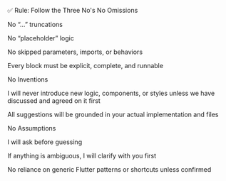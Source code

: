 ✅ Rule: Follow the Three No's
No Omissions

No “…” truncations

No “placeholder” logic

No skipped parameters, imports, or behaviors

Every block must be explicit, complete, and runnable

No Inventions

I will never introduce new logic, components, or styles
unless we have discussed and agreed on it first

All suggestions will be grounded in your actual implementation and files

No Assumptions

I will ask before guessing

If anything is ambiguous, I will clarify with you first

No reliance on generic Flutter patterns or shortcuts unless confirmed

